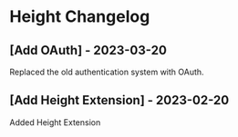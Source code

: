 # Height Changelog

## [Add OAuth] - 2023-03-20

Replaced the old authentication system with OAuth.

## [Add Height Extension] - 2023-02-20

Added Height Extension
